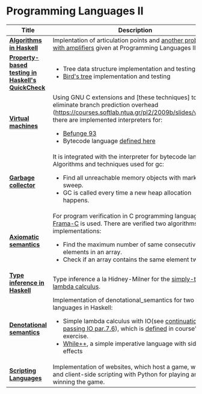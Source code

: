 # Programming Languages ΙΙ

| **Title** | **Description** |
| ----- | ----- |
|**[Algorithms in Haskell](algorithms_in_haskell/)**| Implentation of articulation points and [another problem with amplifiers](https://courses.softlab.ntua.gr/pl2/2017b/exercises/haskell.pdf) given at Programming Languages II course |
| **[Property-based testing in Haskell's QuickCheck](bird_tree/)** | <ul> <li> Tree data structure implementation and testing<il><li> [Bird's tree](http://www.cs.ox.ac.uk/ralf.hinze/publications/Bird.pdf) implementation and testing <il> </ul> |
| **[Virtual machines](interpreter/)** | Using GNU C extensions and [these techniques] to eliminate branch prediction overhead (https://courses.softlab.ntua.gr/pl2/2009b/slides/vm.pdf), there are implemented interpreters for: <ul><li>[Befunge 93](http://catseye.tc/view/befunge-93/doc/Befunge-93.markdown)<il><li>Bytecode language [defined here](https://courses.softlab.ntua.gr/pl2/2017b/exercises/vm.pdf) <il><ul> |
| **[Garbage collector](mark_and_sweep_gc/)** | It is integrated with the interpreter for bytecode language. Algorithms and techniques used for gc: <ul><li>Find all unreachable memory objects with mark and sweep.<il><li>GC is called every time a new heap allocation happens.<il><ul>  |
| **[Axiomatic semantics](frama-c/)** | For program verification in C programming language, [Frama-C](http://frama-c.com/) is used. There are verified two algorithms' implementations:<ul><li>Find the maximum number of same consecutive elements in an array.<il><li>Check if an array contains the same element twice.<il><ul> |
| **[Type inference in Haskell](type_inference/)** | Type inference a la Hidney-Milner for the [simply-typed lambda calculus](https://en.wikipedia.org/wiki/Lambda_calculus). |
| **[Denotational semantics](denotational_semantics/)**  | Implementation of denotational_semantics for two small languages in Haskell: <ul><li><il>Simple lambda calculus with IO(see [continuation passing IO par.7.6](https://www.microsoft.com/en-us/research/wp-content/uploads/2016/11/fpio.pdf)), which is [defined](https://courses.softlab.ntua.gr/pl2/2016b/exercises/densem.pdf) in course's exercise. <li>[While++](https://courses.softlab.ntua.gr/pl2/2017b/exercises/densem.pdf), a simple imperative language with side effects<il><ul> |
| **[Scripting Languages](scripting/)**  | Implementation of websites, which host a game, with PHP and client-side scripting with Python for playing and winning the game.   |
